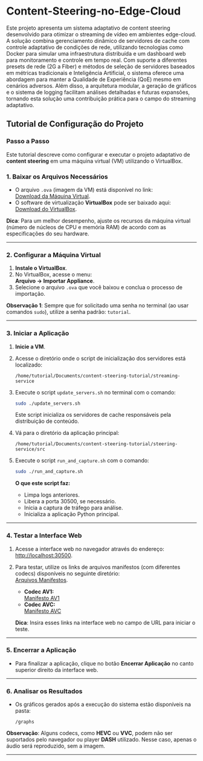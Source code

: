 # Content-Steering-no-Edge-Cloud

Este projeto apresenta um sistema adaptativo de content steering desenvolvido para otimizar o streaming de vídeo em ambientes edge-cloud. A solução combina gerenciamento dinâmico de servidores de cache com controle adaptativo de condições de rede, utilizando tecnologias como Docker para simular uma infraestrutura distribuída e um dashboard web para monitoramento e controle em tempo real. Com suporte a diferentes presets de rede (2G a Fiber) e métodos de seleção de servidores baseados em métricas tradicionais e Inteligência Artificial, o sistema oferece uma abordagem para manter a Qualidade de Experiência (QoE) mesmo em cenários adversos. Além disso, a arquitetura modular, a geração de gráficos e o sistema de logging facilitam análises detalhadas e futuras expansões, tornando esta solução uma contribuição prática para o campo do streaming adaptativo.

## Tutorial de Configuração do Projeto

### Passo a Passo

Este tutorial descreve como configurar e executar o projeto adaptativo de **content steering** em uma máquina virtual (VM) utilizando o VirtualBox.

### 1. Baixar os Arquivos Necessários
- O arquivo `.ova` (imagem da VM) está disponível no link:  
  [Download da Máquina Virtual](https://drive.google.com/file/d/15MfoyMp_JRJUxL6LIcwKE7o_nVePt80T/view?usp=sharing).  
- O software de virtualização **VirtualBox** pode ser baixado aqui:  
  [Download do VirtualBox](https://www.virtualbox.org/).
 
**Dica**: Para um melhor desempenho, ajuste os recursos da máquina virtual (número de núcleos de CPU e memória RAM) de acordo com as especificações do seu hardware.

---

### 2. Configurar a Máquina Virtual
1. **Instale o VirtualBox**.
2. No VirtualBox, acesse o menu:  
   **Arquivo → Importar Appliance**.  
3. Selecione o arquivo `.ova` que você baixou e conclua o processo de importação.

**Observação 1**: Sempre que for solicitado uma senha no terminal (ao usar comandos `sudo`), utilize a senha padrão: `tutorial`.

---

### 3. Iniciar a Aplicação
1. **Inicie a VM**.
2. Acesse o diretório onde o script de inicialização dos servidores está localizado:  
   ```
   /home/tutorial/Documents/content-steering-tutorial/streaming-service
   ```
3. Execute o script `update_servers.sh` no terminal com o comando:  
   ```bash
   sudo ./update_servers.sh
   ```
   Este script inicializa os servidores de cache responsáveis pela distribuição de conteúdo.

4. Vá para o diretório da aplicação principal:  
   ```
   /home/tutorial/Documents/content-steering-tutorial/steering-service/src
   ```
5. Execute o script `run_and_capture.sh` com o comando:  
   ```bash
   sudo ./run_and_capture.sh
   ```
   **O que este script faz:**  
   - Limpa logs anteriores.  
   - Libera a porta 30500, se necessário.  
   - Inicia a captura de tráfego para análise.  
   - Inicializa a aplicação Python principal.

---

### 4. Testar a Interface Web
1. Acesse a interface web no navegador através do endereço:  
   [http://localhost:30500](http://localhost:30500).

2. Para testar, utilize os links de arquivos manifestos (com diferentes codecs) disponíveis no seguinte diretório:  
   [Arquivos Manifestos](https://ftp.itec.aau.at/datasets/mmsys22/Eldorado/4sec/).  

   - **Codec AV1:**  
     [Manifesto AV1](https://ftp.itec.aau.at/datasets/mmsys22/Eldorado/4sec/av1/manifest.mpd)  
   - **Codec AVC:**  
     [Manifesto AVC](https://ftp.itec.aau.at/datasets/mmsys22/Eldorado/4sec/avc/manifest.mpd)  

   **Dica**: Insira esses links na interface web no campo de URL para iniciar o teste.

---

### 5. Encerrar a Aplicação
- Para finalizar a aplicação, clique no botão **Encerrar Aplicação** no canto superior direito da interface web.  

---

### 6. Analisar os Resultados
- Os gráficos gerados após a execução do sistema estão disponíveis na pasta:  
  ```
  /graphs
  ```

**Observação**: Alguns codecs, como **HEVC** ou **VVC**, podem não ser suportados pelo navegador ou player **DASH** utilizado. Nesse caso, apenas o áudio será reproduzido, sem a imagem.

---








